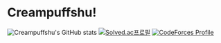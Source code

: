 # Creampuffshu!

![Creampuffshu's GitHub stats](https://github-readme-stats.vercel.app/api?username=Creampuffshu&show_icons=true&theme=radical)
[![Solved.ac프로필](http://mazassumnida.wtf/api/v2/generate_badge?boj=creampuffshu)](https://solved.ac/creampuffshu)
[![CodeForces Profile](https://cf.leed.at?id=creampuffshu)](https://codeforces.com/profile/creampuffshu)
<!--
**Creampuffshu/Creampuffshu** is a ✨ _special_ ✨ repository because its `README.md` (this file) appears on your GitHub profile.




Here are some ideas to get you started:

- 🔭 I’m currently working on ...
- 🌱 I’m currently learning ...
- 👯 I’m looking to collaborate on ...
- 🤔 I’m looking for help with ...
- 💬 Ask me about ...
- 📫 How to reach me: ...
- 😄 Pronouns: ...
- ⚡ Fun fact: ...
-->
